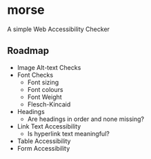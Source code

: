 # morse

A simple Web Accessibility Checker

## Roadmap

-   Image Alt-text Checks
-   Font Checks
    -   Font sizing
    -   Font colours
    -   Font Weight
    -   Flesch-Kincaid
-   Headings
    -   Are headings in order and none missing?
-   Link Text Accessibility
    -   Is hyperlink text meaningful?
-   Table Accessibility
-   Form Accessibility
